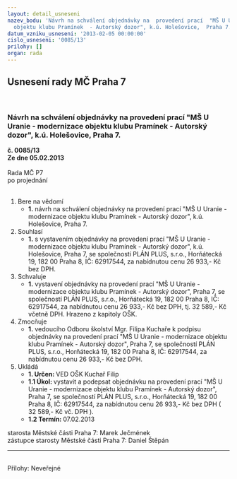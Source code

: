 ```yaml
---
layout: detail_usneseni
nazev_bodu: 'Návrh na schválení objednávky na  provedení prací  "MŠ U Uranie - modernizace
  objektu klubu Pramínek  - Autorský dozor", k.ú. Holešovice,  Praha 7. '
datum_vzniku_usneseni: '2013-02-05 00:00:00'
cislo_usneseni: '0085/13'
prilohy: []
organ: rada
---
```

<div id="ucUsn_pList" class="usn">
	<span><h2>Usnesení rady MČ Praha 7 </h2>
<br></span><div class="standBody">
<span><h3>Návrh na schválení objednávky na  provedení prací  "MŠ U Uranie - modernizace objektu klubu Pramínek  - Autorský dozor", k.ú. Holešovice,  Praha 7. </h3></span><div class="center">
		<strong>č. 0085/13</strong><br>
	</div>
<div class="center">
		<strong>Ze dne 05.02.2013</strong><br><br>
	</div>Rada MČ P7<br> po projednání<br><br><ol>
<li>Bere na vědomí<ul><li>
<strong>1.</strong> návrh na schválení objednávky na  provedení prací  "MŠ U Uranie - modernizace objektu klubu Pramínek  - Autorský dozor", k.ú. Holešovice,  Praha 7. </li></ul>
</li>
<li>Souhlasí<ul><li>
<strong>1.</strong> s vystavením objednávky na provedení prací "MŠ U Uranie - modernizace objektu klubu Pramínek  - Autorský dozor", k.ú. Holešovice, Praha 7, se společností  PLÁN PLUS, s.r.o., Horňátecká 19, 182 00 Praha 8, IČ: 62917544, za nabídnutou cenu 26 933,- Kč bez DPH.</li></ul>
</li>
<li>Schvaluje<ul><li>
<strong>1.</strong> vystavení objednávky na provedení prací "MŠ U Uranie - modernizace objektu klubu Pramínek  - Autorský dozor", Praha 7, se společností PLÁN PLUS, s.r.o., Horňátecká 19, 182 00 Praha 8, IČ: 62917544, za nabídnutou cenu 26 933,- Kč bez DPH, tj. 32 589,- Kč včetně DPH. Hrazeno z kapitoly OŠK.</li></ul>
</li>
<li>Zmocňuje<ul><li>
<strong>1.</strong> vedoucího Odboru školství Mgr. Filipa Kuchaře k podpisu objednávky na provedení prací "MŠ U Uranie - modernizace objektu klubu Pramínek  - Autorský dozor", Praha 7, se společností PLÁN PLUS, s.r.o., Horňátecká 19, 182 00 Praha 8, IČ: 62917544, za nabídnutou cenu 26 933,- Kč bez DPH.</li></ul>
</li>
<li>Ukládá<ul>
<li>
<strong>1. Určen: </strong>VED OŠK Kuchař Filip</li>
<li>
<strong>1.1 Úkol: </strong>vystavit a podepsat objednávku na provedení prací "MŠ U Uranie - modernizace objektu klubu Pramínek  - Autorský dozor", Praha 7, se společností  PLÁN PLUS, s.r.o., Horňátecká 19, 182 00 Praha 8, IČ: 62917544, za nabídnutou cenu 26 933,- Kč bez  DPH ( 32 589,-  Kč vč. DPH ). </li>
<li>
<strong>1.2 Termín: </strong>07.02.2013</li>
</ul>
</li>
</ol>starosta Městské části Praha 7: Marek Ječmének<br>zástupce starosty Městské části Praha 7: Daniel Štěpán <hr>
<br>Přílohy: Neveřejné</div>
</div>